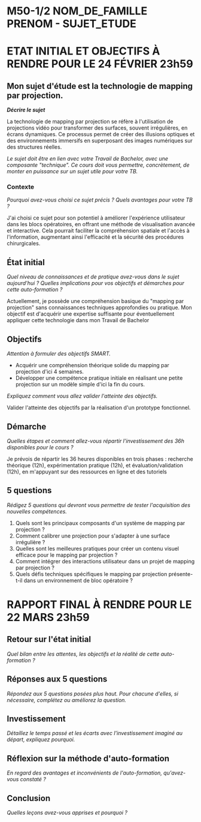 # M50-1/2 NOM_DE_FAMILLE PRENOM - SUJET_ETUDE

# ETAT INITIAL ET OBJECTIFS À RENDRE POUR LE 24 FÉVRIER 23h59

## Mon sujet d'étude est la technologie de mapping par projection.

**_Décrire le sujet_**

La technologie de mapping par projection se réfère à l'utilisation de projections vidéo pour transformer des surfaces, souvent irrégulières, en écrans dynamiques. Ce processus permet de créer des illusions optiques et des environnements immersifs en superposant des images numériques sur des structures réelles.

_Le sujet doit être en lien avec votre Travail de Bachelor, avec une composante "technique". Ce cours doit vous permettre, concrètement, de monter en puissance sur un sujet utile pour votre TB._ 

### Contexte

_Pourquoi avez-vous choisi ce sujet précis ? Quels avantages pour votre TB ?_

J'ai choisi ce sujet pour son potentiel à améliorer l'expérience utilisateur dans les blocs opératoires, en offrant une méthode de visualisation avancée et interactive. Cela pourrait faciliter la compréhension spatiale et l'accès à l'information, augmentant ainsi l'efficacité et la sécurité des procédures chirurgicales.

## État initial

_Quel niveau de connaissances et de pratique avez-vous dans le sujet aujourd'hui ? Quelles implications pour vos objectifs et démarches pour cette auto-formation ?_

Actuellement, je possède une compréhension basique du "mapping par projection" sans connaissances techniques approfondies ou pratique. Mon objectif est d'acquérir une expertise suffisante pour éventuellement appliquer cette technologie dans mon Travail de Bachelor

## Objectifs

_Attention à formuler des objectifs SMART._

* Acquérir une compréhension théorique solide du mapping par projection d'ici 4 semaines.
* Développer une compétence pratique initiale en réalisant une petite projection sur un modèle simple d'ici la fin du cours.

_Expliquez comment vous allez valider l'atteinte des objectifs._

Valider l'atteinte des objectifs par la réalisation d'un prototype fonctionnel.

## Démarche

_Quelles étapes et comment allez-vous répartir l'investissement des 36h disponibles pour le cours ?_

Je prévois de répartir les 36 heures disponibles en trois phases : recherche théorique (12h), expérimentation pratique (12h), et évaluation/validation (12h), en m'appuyant sur des ressources en ligne et des tutoriels

## 5 questions

_Rédigez 5 questions qui devront vous permettre de tester l'acquisition des nouvelles compétences._

1. Quels sont les principaux composants d'un système de mapping par projection ?
2. Comment calibrer une projection pour s'adapter à une surface irrégulière ?
3. Quelles sont les meilleures pratiques pour créer un contenu visuel efficace pour le mapping par projection ?
4. Comment intégrer des interactions utilisateur dans un projet de mapping par projection ?
5. Quels défis techniques spécifiques le mapping par projection présente-t-il dans un environnement de bloc opératoire ?

# RAPPORT FINAL À RENDRE POUR LE 22 MARS 23h59

## Retour sur l'état initial

_Quel bilan entre les attentes, les objectifs et la réalité de cette auto-formation ?_

## Réponses aux 5 questions

_Répondez aux 5 questions posées plus haut. Pour chacune d'elles, si nécessaire, complétez ou améliorez la question._

## Investissement

_Détaillez le temps passé et les écarts avec l'investissement imaginé au départ, expliquez pourquoi._

## Réflexion sur la méthode d'auto-formation

_En regard des avantages et inconvénients de l'auto-formation, qu'avez-vous constaté ?_

## Conclusion

_Quelles leçons avez-vous apprises et pourquoi ?_
